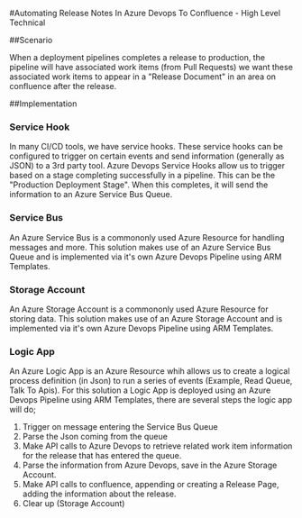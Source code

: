 #Automating Release Notes In Azure Devops To Confluence - High Level Technical 

##Scenario

When a deployment pipelines completes a release to production, the pipeline will have associated work items (from Pull Requests) we want these associated work items to appear in a "Release Document" in an area on confluence after the release.

##Implementation

### Service Hook

In many CI/CD tools, we have service hooks. These service hooks can be configured to trigger on certain events and send information (generally as JSON) to a 3rd party tool. Azure Devops Service Hooks allow us to trigger based on a stage completing successfully in a pipeline. This can be the "Production Deployment Stage". When this completes, it will send the information to an Azure Service Bus Queue.

### Service Bus

An Azure Service Bus is a commononly used Azure Resource for handling messages and more. This solution makes use of an Azure Service Bus Queue and is implemented via it's own Azure Devops Pipeline using ARM Templates.

### Storage Account

An Azure Storage Account is a commononly used Azure Resource for storing data. This solution makes use of an Azure Storage Account and is implemented via it's own Azure Devops Pipeline using ARM Templates.

### Logic App

An Azure Logic App is an Azure Resource whih allows us to create a logical process definition (in Json) to run a series of events (Example, Read Queue, Talk To Apis). For this solution a Logic App is deployed using an Azure Devops Pipeline using ARM Templates, there are several steps the logic app will do;

1. Trigger on message entering the Service Bus Queue
2. Parse the Json coming from the queue
3. Make API calls to Azure Devops to retrieve related work item information for the release that has entered the queue.
4. Parse the information from Azure Devops, save in the Azure Storage Account.
5. Make API calls to confluence, appending or creating a Release Page, adding the information about the release.
6. Clear up (Storage Account)